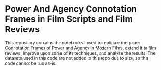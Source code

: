 # Power And Agency Connotation Frames in Film Scripts and Film Reviews

This repository contains the notebooks I used to replicate the paper [Connotation Frames of Power and Agency in Modern Films](https://homes.cs.washington.edu/~msap/pdfs/sap2017connotation.pdf), extend it to film reviews, improve upon some of its techniques, and analyze the results. The datasets used in this code are not added to this repo due to size, so this code cannot be run as-is. 
